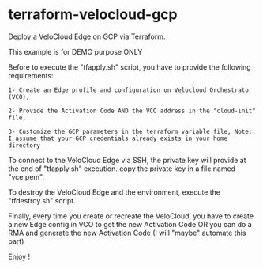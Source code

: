 # terraform-velocloud-gcp

Deploy a VeloCloud Edge on GCP via Terraform.

This example is for DEMO purpose ONLY

Before to execute the "tfapply.sh" script, you have to provide the following requirements:

	1- Create an Edge profile and configuration on Velocloud Orchestrator (VCO),

	2- Provide the Activation Code AND the VCO address in the "cloud-init" file,

	3- Customize the GCP parameters in the terraform variable file, Note: I assume that your GCP credentials already exists in your home directory

To connect to the VeloCloud Edge via SSH, the private key will provide at the end of "tfapply.sh" execution. copy the private key in a file named "vce.pem".

To destroy the VeloCloud Edge and the environment, execute the "tfdestroy.sh" script.

Finally, every time you create or recreate the VeloCloud, you have to create a new Edge config in VCO to get the new Activation Code OR you can do a RMA and generate the new Activation Code (I will "maybe" automate this part)

Enjoy !
